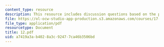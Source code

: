```yaml
---
content_type: resource
description: This resource includes discussion questions based on the policymaking-process.
file: https://ol-ocw-studio-app-production.s3.amazonaws.com/courses/17-317-u-s-social-policy-spring-2006/a7419a3ab4028a3c92477ca46b3506bd_12.pdf
file_type: application/pdf
resourcetype: Document
title: 12.pdf
uid: a7419a3a-b402-8a3c-9247-7ca46b3506bd
---
```

